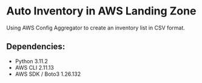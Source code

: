 # Auto Inventory in AWS Landing Zone
Using AWS Config Aggregator to create an inventory list in CSV format.

## Dependencies:
- Python 3.11.2
- AWS CLI 2.11.13
- AWS SDK / Boto3 1.26.132
